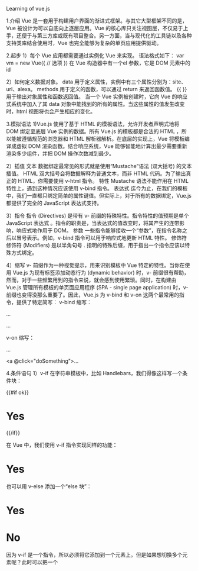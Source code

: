 Learning of vue.js

1.介绍
Vue 是一套用于构建用户界面的渐进式框架。与其它大型框架不同的是，Vue 被设计为可以自底向上逐层应用。Vue 的核心库只关注视图层，不仅易于上手，还便于与第三方库或既有项目整合。另一方面，当与现代化的工具链以及各种支持类库结合使用时，Vue 也完全能够为复杂的单页应用提供驱动。

2.起步
1）每个 Vue 应用都需要通过实例化 Vue 来实现。
语法格式如下：
var vm = new Vue({
  // 选项
})
在 Vue 构造器中有一个el 参数，它是 DOM 元素中的 id

2）如何定义数据对象。
data 用于定义属性，实例中有三个属性分别为：site、url、alexa。
methods 用于定义的函数，可以通过 return 来返回函数值。
{{ }} 用于输出对象属性和函数返回值。
当一个 Vue 实例被创建时，它向 Vue 的响应式系统中加入了其 data 对象中能找到的所有的属性。当这些属性的值发生改变时，html 视图将也会产生相应的变化。

3.模拟语法
1)Vue.js 使用了基于 HTML 的模板语法，允许开发者声明式地将 DOM 绑定至底层 Vue 实例的数据。所有 Vue.js 的模板都是合法的 HTML ，所以能被遵循规范的浏览器和 HTML 解析器解析。在底层的实现上，Vue 将模板编译成虚拟 DOM 渲染函数。结合响应系统，Vue 能够智能地计算出最少需要重新渲染多少组件，并把 DOM 操作次数减到最少。

2）插值
文本
数据绑定最常见的形式就是使用“Mustache”语法 (双大括号) 的文本插值。
HTML
双大括号会将数据解释为普通文本，而非 HTML 代码。为了输出真正的 HTML，你需要使用 v-html 指令。
特性
Mustache 语法不能作用在 HTML 特性上，遇到这种情况应该使用 v-bind 指令。
表达式
迄今为止，在我们的模板中，我们一直都只绑定简单的属性键值。但实际上，对于所有的数据绑定，Vue.js 都提供了完全的 JavaScript 表达式支持。

3）指令
指令 (Directives) 是带有 v- 前缀的特殊特性。指令特性的值预期是单个 JavaScript 表达式 。指令的职责是，当表达式的值改变时，将其产生的连带影响，响应式地作用于 DOM。
参数
一些指令能够接收一个“参数”，在指令名称之后以冒号表示。例如，v-bind 指令可以用于响应式地更新 HTML 特性。
修饰符
修饰符 (Modifiers) 是以半角句号 . 指明的特殊后缀，用于指出一个指令应该以特殊方式绑定。

4）缩写
v- 前缀作为一种视觉提示，用来识别模板中 Vue 特定的特性。当你在使用 Vue.js 为现有标签添加动态行为 (dynamic behavior) 时，v- 前缀很有帮助，然而，对于一些频繁用到的指令来说，就会感到使用繁琐。同时，在构建由 Vue.js 管理所有模板的单页面应用程序 (SPA - single page application) 时，v- 前缀也变得没那么重要了。因此，Vue.js 为 v-bind 和 v-on 这两个最常用的指令，提供了特定简写：
v-bind 缩写：

<!-- 完整语法 -->
<a v-bind:href="url">...</a>
<!-- 缩写 -->
<a :href="url">...</a>

v-on 缩写：

<!-- 完整语法 -->
<a v-on:click="doSomething">...</a>
<!-- 缩写 -->
<a @click="doSomething">...</a>

4.条件语句
1）v-if
在字符串模板中，比如 Handlebars，我们得像这样写一个条件块：

<!-- Handlebars 模板 -->
{{#if ok}}
  <h1>Yes</h1>
{{/if}}

在 Vue 中，我们使用 v-if 指令实现同样的功能：

<h1 v-if="ok">Yes</h1>

也可以用 v-else 添加一个“else 块”：

<h1 v-if="ok">Yes</h1>
<h1 v-else>No</h1>

因为 v-if 是一个指令，所以必须将它添加到一个元素上。但是如果想切换多个元素呢？此时可以把一个 <template> 元素当做不可见的包裹元素，并在上面使用 v-if。最终的渲染结果将不包含 <template> 元素。
  
2）v-else
你可以使用 v-else 指令来表示 v-if 的“else 块”：

<div v-if="Math.random() > 0.5">
  Now you see me
</div>
<div v-else>
  Now you don't
</div>

v-else 元素必须紧跟在带 v-if 或者 v-else-if 的元素的后面，否则它将不会被识别。

3）v-else-if
v-else-if，顾名思义，充当 v-if 的“else-if 块”，可以连续使用。类似于 v-else，v-else-if 也必须紧跟在带 v-if 或者 v-else-if 的元素之后。

4）v-show
另一个用于根据条件展示元素的选项是 v-show 指令。用法大致一样：

<h1 v-show="ok">Hello!</h1>

不同的是带有 v-show 的元素始终会被渲染并保留在 DOM 中。v-show 只是简单地切换元素的 CSS 属性 display。
注意！v-show 不支持 <template> 元素，也不支持 v-else。
  
5）v-if vs v-show
v-if 是“真正”的条件渲染，因为它会确保在切换过程中条件块内的事件监听器和子组件适当地被销毁和重建。
v-if 也是惰性的：如果在初始渲染时条件为假，则什么也不做——直到条件第一次变为真时，才会开始渲染条件块。
相比之下，v-show 就简单得多——不管初始条件是什么，元素总是会被渲染，并且只是简单地基于 CSS 进行切换。
一般来说，v-if 有更高的切换开销，而 v-show 有更高的初始渲染开销。因此，如果需要非常频繁地切换，则使用 v-show 较好；如果在运行时条件很少改变，则使用 v-if 较好。

5.循环语句
1)循环使用 v-for 指令。
v-for 指令需要以 site in sites 形式的特殊语法， sites 是源数据数组并且 site 是数组元素迭代的别名。
v-for 可以绑定数据到数组来渲染一个列表,也可以用 v-for 通过一个对象的属性来迭代。

2)v-for on a <template>
类似于 v-if，你也可以利用带有 v-for 的 <template> 渲染多个元素。比如：
  
<ul>
  <template v-for="item in items">
    <li>{{ item.msg }}</li>
    <li class="divider" role="presentation"></li>
  </template>
</ul>

3)v-for with v-if

当它们处于同一节点，v-for 的优先级比 v-if 更高，这意味着 v-if 将分别重复运行于每个 v-for 循环中。当你想为仅有的一些项渲染节点时，这种优先级的机制会十分有用，如下：

<li v-for="todo in todos" v-if="!todo.isComplete">
  {{ todo }}
</li>

上面的代码只传递了未完成的 todos。
而如果你的目的是有条件地跳过循环的执行，那么可以将 v-if 置于外层元素 (或 <template>)上。如：
 
<ul v-if="todos.length">
  <li v-for="todo in todos">
    {{ todo }}
  </li>
</ul>
<p v-else>No todos left!</p>
